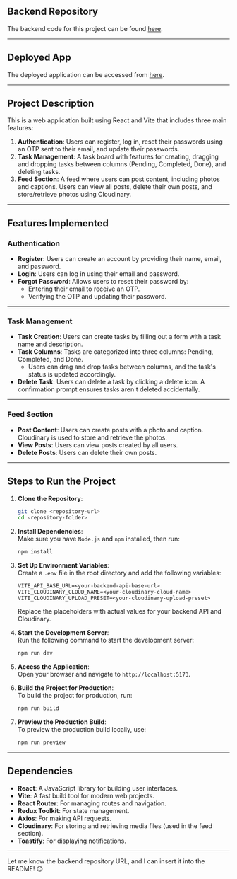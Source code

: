 ## Backend Repository

The backend code for this project can be found [here](https://github.com/shivam3465/task-app-backend).

---

## Deployed App


The deployed application can be accessed from [here](https://affworld-app.netlify.app/).

---

## Project Description

This is a web application built using React and Vite that includes three main features:

1. **Authentication**: Users can register, log in, reset their passwords using an OTP sent to their email, and update their passwords.  
2. **Task Management**: A task board with features for creating, dragging and dropping tasks between columns (Pending, Completed, Done), and deleting tasks.  
3. **Feed Section**: A feed where users can post content, including photos and captions. Users can view all posts, delete their own posts, and store/retrieve photos using Cloudinary.

---

## Features Implemented

### Authentication
- **Register**: Users can create an account by providing their name, email, and password.
- **Login**: Users can log in using their email and password.
- **Forgot Password**: Allows users to reset their password by:
  - Entering their email to receive an OTP.
  - Verifying the OTP and updating their password.

---

### Task Management
- **Task Creation**: Users can create tasks by filling out a form with a task name and description.
- **Task Columns**: Tasks are categorized into three columns: Pending, Completed, and Done. 
  - Users can drag and drop tasks between columns, and the task's status is updated accordingly.
- **Delete Task**: Users can delete a task by clicking a delete icon. A confirmation prompt ensures tasks aren't deleted accidentally.

---

### Feed Section
- **Post Content**: Users can create posts with a photo and caption. Cloudinary is used to store and retrieve the photos.  
- **View Posts**: Users can view posts created by all users.  
- **Delete Posts**: Users can delete their own posts.

---

## Steps to Run the Project

1. **Clone the Repository**:  
   ```bash
   git clone <repository-url>
   cd <repository-folder>
   ```

2. **Install Dependencies**:  
   Make sure you have `Node.js` and `npm` installed, then run:  
   ```bash
   npm install
   ```

3. **Set Up Environment Variables**:  
   Create a `.env` file in the root directory and add the following variables:  
   ```env
   VITE_API_BASE_URL=<your-backend-api-base-url>
   VITE_CLOUDINARY_CLOUD_NAME=<your-cloudinary-cloud-name>
   VITE_CLOUDINARY_UPLOAD_PRESET=<your-cloudinary-upload-preset>
   ```
   Replace the placeholders with actual values for your backend API and Cloudinary.

4. **Start the Development Server**:  
   Run the following command to start the development server:  
   ```bash
   npm run dev
   ```

5. **Access the Application**:  
   Open your browser and navigate to `http://localhost:5173`.

6. **Build the Project for Production**:  
   To build the project for production, run:  
   ```bash
   npm run build
   ```

7. **Preview the Production Build**:  
   To preview the production build locally, use:  
   ```bash
   npm run preview
   ```

---

## Dependencies

- **React**: A JavaScript library for building user interfaces.
- **Vite**: A fast build tool for modern web projects.
- **React Router**: For managing routes and navigation.
- **Redux Toolkit**: For state management.
- **Axios**: For making API requests.
- **Cloudinary**: For storing and retrieving media files (used in the feed section).
- **Toastify**: For displaying notifications.

---

Let me know the backend repository URL, and I can insert it into the README! 😊
